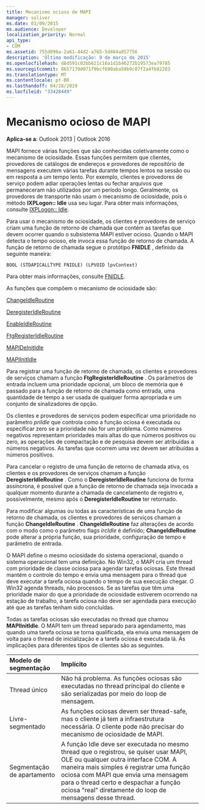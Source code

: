 ```yaml
---
title: Mecanismo ocioso de MAPI
manager: soliver
ms.date: 03/09/2015
ms.audience: Developer
localization_priority: Normal
api_type:
- COM
ms.assetid: 755d096a-2a61-44d2-a765-5d464a857756
description: 'Última modificação: 9 de março de 2015'
ms.openlocfilehash: d8d591c02bb621c16a1d1b46272b19573ea79785
ms.sourcegitcommit: 8657170d071f9bcf680aba50b9c07f2a4fb82283
ms.translationtype: MT
ms.contentlocale: pt-BR
ms.lasthandoff: 04/28/2019
ms.locfileid: "33428449"
---
```

# <a name="mapi-idle-engine"></a>Mecanismo ocioso de MAPI

  
  
**Aplica-se a**: Outlook 2013 | Outlook 2016 
  
MAPI fornece várias funções que são conhecidas coletivamente como o mecanismo de ociosidade. Essas funções permitem que clientes, provedores de catálogos de endereços e provedores de repositório de mensagens executem várias tarefas durante tempos lentos na sessão ou em resposta a um tempo lento. Por exemplo, clientes e provedores de serviço podem adiar operações lentas ou fechar arquivos que permaneceram não utilizados por um período longo. Geralmente, os provedores de transporte não usam o mecanismo de ociosidade, pois o método **IXPLogon:: Idle** usa seu lugar. Para obter mais informações, consulte [IXPLogon:: Idle](ixplogon-idle.md).
  
Para usar o mecanismo de ociosidade, os clientes e provedores de serviço criam uma função de retorno de chamada que contém as tarefas que devem ocorrer quando o subsistema MAPI estiver ocioso. Quando o MAPI detecta o tempo ocioso, ele invoca essa função de retorno de chamada. A função de retorno de chamada segue o protótipo **FNIDLE** , definido da seguinte maneira: 
  
 `BOOL (STDAPICALLTYPE FNIDLE) (LPVOID lpvContext)`
  
Para obter mais informações, consulte [FNIDLE](fnidle.md).
  
As funções que compõem o mecanismo de ociosidade são:
  
[ChangeIdleRoutine](changeidleroutine.md)
  
[DeregisterIdleRoutine](deregisteridleroutine.md)
  
[EnableIdleRoutine](enableidleroutine.md)
  
[FtgRegisterIdleRoutine](ftgregisteridleroutine.md)
  
[MAPIDeInitIdle](mapideinitidle.md)
  
[MAPIInitIdle](mapiinitidle.md)
  
Para registrar uma função de retorno de chamada, os clientes e provedores de serviços chamam a função **FtgRegisterIdleRoutine** . Os parâmetros de entrada incluem uma prioridade opcional, um bloco de memória que é passado para a função de retorno de chamada como entrada, uma quantidade de tempo a ser usada de qualquer forma apropriada e um conjunto de sinalizadores de opção. 
  
Os clientes e provedores de serviços podem especificar uma prioridade no parâmetro _priIdle_ que controla como a função ociosa é executada ou especificar zero se a prioridade não for um problema. Como números negativos representam prioridades mais altas do que números positivos ou zero, as operações de compactação e de pesquisa devem ser atribuídas a números negativos. As tarefas que ocorrem uma vez devem ser atribuídas a números positivos. 
  
Para cancelar o registro de uma função de retorno de chamada ativa, os clientes e os provedores de serviços chamam a função **DeregisterIdleRoutine** . Como o **DeregisterIdleRoutine** funciona de forma assíncrona, é possível que a função de retorno de chamada seja invocada a qualquer momento durante a chamada de cancelamento de registro e, possivelmente, mesmo após o **DeregisterIdleRoutine** ter retornado. 
  
Para modificar algumas ou todas as características de uma função de retorno de chamada, os clientes e provedores de serviços chamam a função **ChangeIdleRoutine** . **ChangeIdleRoutine** faz alterações de acordo com o modo como o parâmetro flags _ircIdle_ é definido; **ChangeIdleRoutine** pode alterar a própria função, sua prioridade, configuração de tempo e parâmetro de entrada. 
  
O MAPI define o mesmo ociosidade do sistema operacional, quando o sistema operacional tem uma definição. No Win32, o MAPI cria um thread com prioridade de classe ociosa para agendar tarefas ociosas. Este thread mantém o controle do tempo e envia uma mensagem para o thread que deve executar a tarefa ociosa quando o tempo de sua execução chegar. O Win32 agenda threads, não processos. Se as tarefas que têm uma prioridade maior do que a prioridade de ociosidade estiverem ocorrendo na estação de trabalho, a tarefa ociosa não deve ser agendada para execução até que as tarefas tenham sido concluídas. 
  
Todas as tarefas ociosas são executadas no thread que chamou **MAPIInitIdle**. O MAPI tem um thread separado para agendamento, mas quando uma tarefa ociosa se torna qualificada, ela envia uma mensagem de volta para o thread de inicialização e a tarefa ociosa é executada lá. As implicações para diferentes tipos de clientes são as seguintes.
  
|**Modelo de segmentação**|**Implícito**|
|:-----|:-----|
|Thread único  <br/> |Não há problema. As funções ociosas são executadas no thread principal do cliente e são serializadas por meio do loop de mensagem.  <br/> |
|Livre-segmentado  <br/> |As funções ociosas devem ser thread-safe, mas o cliente já tem a infraestrutura necessária. O cliente pode não precisar do mecanismo de ociosidade de MAPI.  <br/> |
|Segmentação de apartamento  <br/> |A função Idle deve ser executada no mesmo thread que o registrou, se quiser usar MAPI, OLE ou qualquer outra interface COM. A maneira mais simples é registrar uma função ociosa com MAPI que envia uma mensagem para o thread certo e despachar a função ociosa "real" diretamente do loop de mensagens desse thread.  <br/> |
   

